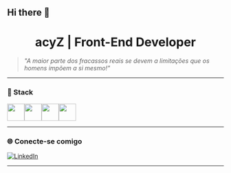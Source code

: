 ## Hi there 👋
<h1 align="center">acyZ | Front-End Developer</h1>

> *"A maior parte dos fracassos reais se devem a limitações que os homens impõem a si mesmo!"*

---

### 🧠 Stack

<div style="display: flex; align-items: center;">
  <img src="https://cdn.jsdelivr.net/gh/devicons/devicon/icons/java/java-original.svg" width="40" />
  <img src="https://cdn.jsdelivr.net/gh/devicons/devicon/icons/javascript/javascript-original.svg" width="40" />
  <img src="https://cdn.jsdelivr.net/gh/devicons/devicon/icons/react/react-original.svg" width="40" />
  <img src="https://cdn.jsdelivr.net/gh/devicons/devicon/icons/mysql/mysql-original.svg" width="40" />
</div>


---

### 🌐 Conecte-se comigo

[![LinkedIn](https://img.shields.io/badge/acyZ-0077B5?style=for-the-badge&logo=linkedin&logoColor=white)](https://www.linkedin.com/in/pedro-emanuel-8a6581379/)

---


